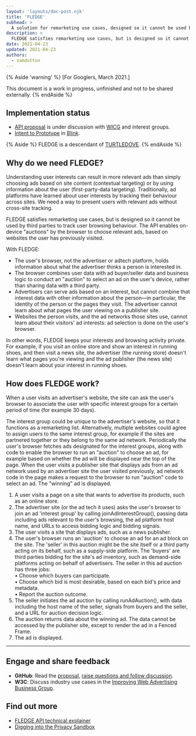 ```yaml
---
layout: 'layouts/doc-post.njk'
title: 'FLEDGE'
subhead: >
  A solution for remarketing use cases, designed so it cannot be used by third parties to track user browsing behaviour.
description: >
  FLEDGE satisfies remarketing use cases, but is designed so it cannot be used by third parties to track user browsing behaviour. The API enables on-device "auctions" by the browser to choose relevant ads, based on websites the user has previously visited. 
date: 2021-04-23
updated: 2021-04-23
authors:
  - samdutton
---
```


{% Aside 'warning' %}
[For Googlers, March 2021.]

This document is a work in progress, unfinished and not to be shared externally.
{% endAside %}


## Implementation status

* [API proposal](https://github.com/WICG/turtledove/blob/master/FLEDGE.md) is under discussion with [WICG](https://www.w3.org/community/wicg/) and interest groups.
* [Intent to Prototype](https://groups.google.com/a/chromium.org/g/blink-dev/c/w9hm8eQCmNI) in 
[Blink](https://www.chromium.org/blink).


{% Aside %}
FLEDGE is a descendant of [TURTLEDOVE](https://github.com/WICG/turtledove).
{% endAside %}


## Why do we need FLEDGE?

Understanding user interests can result in more relevant ads than simply choosing ads based on site 
content (contextual targeting) or by using information about the user (first-party-data targeting).
Traditionally, ad platforms have learned about user interests by tracking their behaviour across 
sites. We need a way to present users with relevant ads without cross-site tracking.

FLEDGE satisfies remarketing use cases, but is designed so it cannot be used by third parties to 
track user browsing behaviour. The API enables on-device "auctions" by the browser to choose 
relevant ads, based on websites the user has previously visited.

With FLEDGE:

* The user's browser, not the advertiser or adtech platform, holds information about what the 
advertiser thinks a person is interested in. 
* The browser combines user data with ad buyer/seller data and business logic to conduct an 
"auction" to select an ad on the user's device, rather than sharing data with a third party.
* Advertisers can serve ads based on an interest, but cannot combine that interest data with other 
information about the person—in particular, the identity of the person or the pages they visit. The 
advertiser cannot learn about what pages the user viewing on a publisher site.
* Websites the person visits, and the ad networks those sites use, cannot learn about their 
visitors' ad interests: ad selection is done on the user's browser. 

In other words, FLEDGE keeps your interests and browsing activity private. For example, if you visit 
an online store and show an interest in running shoes, and then visit a news site, the advertiser 
(the running store) doesn't learn what pages you're viewing and the ad publisher (the news site) 
doesn't learn about your interest in running shoes. 


## How does FLEDGE work?

When a user visits an advertiser's website, the site can ask the user's browser to associate the 
user with specific interest groups for a certain period of time (for example 30 days).

The interest group could be unique to the advertiser's website, so that it functions as a 
remarketing list.  Alternatively, multiple websites could agree to assign users to the same interest 
group, for example if the sites are partnered together or they belong to the same ad network. 
Periodically the user's browser fetches ads designated for the interest groups, along with code to 
enable the browser to run an "auction" to choose an ad, for example based on whether the ad will be 
displayed near the top of the page. When the user visits a publisher site that displays ads from an 
ad network used by an advertiser site the user visited previously, ad network code in the page makes 
a request to the browser to run "auction" code to select an ad. The "winning" ad is displayed.


1. A user visits a page on a site that wants to advertise its products, such as an online store.
1. The advertiser site (or the ad tech it uses) asks the user's browser to join an ad 'interest group' by calling joinAdInterestGroup(), passing data including ads relevant to the user's browsing, the ad platform host name, and URLs to access bidding logic and bidding signals.
1. The user visits a site that displays ads, such as a news publisher.
1. The user's browser runs an 'auction' to choose an ad for an ad block on the site. The 'seller' in this auction might be the site itself or a third party acting on its behalf, such as a supply-side platform. The 'buyers' are third parties bidding for the site's ad inventory, such as demand-side platforms acting on behalf of advertisers. The seller in this ad auction has three jobs:<br>
• Choose which buyers can participate.<br>
• Choose which bid is most desirable, based on each bid's price and metadata.<br>
• Report the auction outcome.<br>
1. The seller initiates the ad auction by calling runAdAuction(), with data including the host name of the seller, signals from buyers and the seller, and a URL for auction decision logic.
1. The auction returns data about the winning ad. The data cannot be accessed by the publisher site, except to render the ad in a Fenced Frame.
1. The ad is displayed.

---

## Engage and share feedback

* **GitHub**: Read the [proposal](https://github.com/WICG/turtledove/blob/master/FLEDGE.md), [raise 
questions and follow discussion](https://github.com/WICG/turtledove/issues).
* **W3C**: Discuss industry use cases in the [Improving Web Advertising Business&nbsp;Group](https://www.w3.org/community/web-adv/participants).


## Find out more

* [FLEDGE API technical explainer](https://github.com/WICG/turtledove/blob/master/FLEDGE.md)
* [Digging into the Privacy Sandbox](https://web.dev/digging-into-the-privacy-sandbox)

